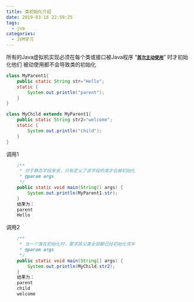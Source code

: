 ```yaml
---
title: 类初始化介绍
date: 2019-03-18 22:59:25
tags:
  - jvm
categories:
  - JVM学习
---
```


所有的Java虚拟机实现必须在每个类或接口被Java程序 “[**`首次主动使用`**](/2019/03/18/JAVA程序对类的使用方式/)” 时才初始化他们
被动使用都不会导致类的初始化

<!-- more -->

```java
class MyParent1{
    public static String str="Hello";
    static {
        System.out.println("parent");
    }
}

class MyChild extends MyParent1{
    public static String str2="welcome";
    static {
        System.out.println("child");
    }
}
```

调用1

```java
    /**
     * 对于静态字段来说，只有定义了该字段的类才会被初始化
     * @param args
     */
    public static void main(String[] args) {
        System.out.println(MyParent1.str);
    }
    结果为：
    parent
    Hello
```

调用2

```java
    /**
     * 当一个类在初始化时，要求其父类全部都已经初始化完毕
     * @param args
     */
    public static void main(String[] args) {
        System.out.println(MyChild.str2);
    }
    结果为：
    parent
    child
    welcome
```